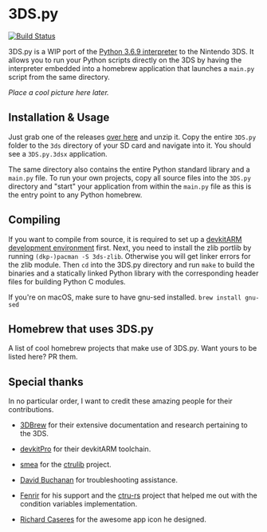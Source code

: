 # 3DS.py

[![Build Status](https://travis-ci.org/vbe0201/3DS.py.svg?branch=master)](https://travis-ci.org/vbe0201/3DS.py)

3DS.py is a WIP port of the [Python 3.6.9 interpreter][cpython] to the Nintendo 3DS.
It allows you to run your Python scripts directly on the 3DS by having the interpreter
embedded into a homebrew application that launches a `main.py` script from the same
directory.

_Place a cool picture here later._

## Installation & Usage

Just grab one of the releases [over here][releases] and unzip it. Copy the entire `3DS.py`
folder to the `3ds` directory of your SD card and navigate into it. You should
see a `3DS.py.3dsx` application.

The same directory also contains the entire Python standard library and a `main.py` file.
To run your own projects, copy all source files into the `3DS.py` directory and "start"
your application from within the `main.py` file as this is the entry point to any Python
homebrew.

## Compiling

If you want to compile from source, it is required to set up a
[devkitARM development environment][devkitarm] first. Next, you need to
install the zlib portlib by running `(dkp-)pacman -S 3ds-zlib`. Otherwise
you will get linker errors for the zlib module. Then `cd` into the 3DS.py
directory and run `make` to build the binaries and a statically linked Python
library with the corresponding header files for building Python C modules.

If you're on macOS, make sure to have gnu-sed installed. `brew install gnu-sed`

## Homebrew that uses 3DS.py

A list of cool homebrew projects that make use of 3DS.py.
Want yours to be listed here? PR them.

## Special thanks

In no particular order, I want to credit these amazing people for
their contributions.

* [3DBrew][3dbrew] for their extensive documentation and research pertaining
to the 3DS.

* [devkitPro][devkitpro] for their devkitARM toolchain.

* [smea][smealum] for the [ctrulib][ctrulib] project.

* [David Buchanan][david buchanan] for troubleshooting assistance.

* [Fenrir][fenrirwolf] for his support and the [ctru-rs][ctru-rs] project
that helped me out with the condition variables implementation.

* [Richard Caseres][richardbmx] for the awesome app icon he designed.

[cpython]: https://github.com/python/cpython/tree/3.6
[releases]: https://github.com/vbe0201/3DS.py/releases
[devkitarm]: https://www.3dbrew.org/wiki/Setting_up_Development_Environment
[3dbrew]: https://www.3dbrew.org
[devkitpro]: https://devkitpro.org
[smealum]: https://github.com/smealum
[ctrulib]: https://github.com/smealum/ctrulib
[david buchanan]: https://github.com/DavidBuchanan314
[fenrirwolf]: https://github.com/FenrirWolf
[ctru-rs]: https://github.com/rust3ds/ctru-rs
[richardbmx]: https://github.com/richardbmx
